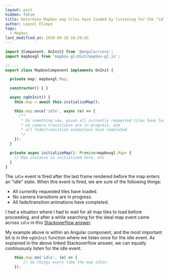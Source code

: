 ```yaml
---
layout: post
hidden: false
title: Determine Mapbox map tiles have loaded by listening for the "idle" event
author: Leonel Elimpe
tags:
  - Mapbox
last_modified_at: 2020-09-10 10:29:43
---
```

```typescript
import {Component, OnInit} from '@angular/core';
import mapboxgl from 'mapbox-gl/dist/mapbox-gl.js';

// ...
export class MapboxComponent implements OnInit {

  private map: mapboxgl.Map;

  constructor() { }

  async ngOnInit() {
    this.map = await this.initializeMap();

    this.map.once('idle', async (e) => {
      /**
       * Do something now, given all currently requested tiles have loaded,
       * no camera transitions are in progress, and
       * all fade/transition animations have completed.
       */
    });
  }

  private async initializeMap(): Promise<mapboxgl.Map> {
    // Map instance is initialized here, etc
  }
}
```

The `idle` event is fired after the last frame rendered before the map enters an "idle" state. When this event is fired, we are sure of the following things:

- All currently requested tiles have loaded.
- No camera transitions are in progress.
- All fade/transition animations have completed.

I had a situation where I had to wait for all map tiles to load before proceeding, and after a while searching for the ideal map event came across `idle` in this [Stackoverflow answer](https://stackoverflow.com/a/54140160/6924437).

My example above is within an Angular component, and the most important bit is in the `ngOnInit` function where we listen once for the idle event. As explained in the above linked Stackoverflow answer, we can equally continuously listen for the idle event.

```javascript
    this.map.on('idle', (e) => {
        // do things every time the map idles
    });
```